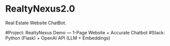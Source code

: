 # RealtyNexus2.0
Real Estate Website ChatBot.


#Project: RealtyNexus Demo — 1-Page Website + Accurate Chatbot
#Stack: Python (Flask) + OpenAI API (LLM + Embeddings)




